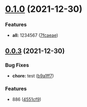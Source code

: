 # [0.1.0](https://github.com/haoziqaq/pnpm-example/compare/0.0.3...0.1.0) (2021-12-30)


### Features

* **all:** 1234567 ([7fcaeae](https://github.com/haoziqaq/pnpm-example/commit/7fcaeae5e966d6ecc20c624287489053bb500c1e))



## [0.0.3](https://github.com/haoziqaq/pnpm-example/compare/0.0.2...0.0.3) (2021-12-30)


### Bug Fixes

* **chore:** test ([b9a1ff7](https://github.com/haoziqaq/pnpm-example/commit/b9a1ff70f562a2aa0362e2addae1a6d3ffe30019))


### Features

* 886 ([4551cf9](https://github.com/haoziqaq/pnpm-example/commit/4551cf96d7729faaf0da94ac787a030eb02acf1a))



